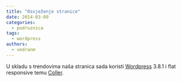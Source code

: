 ```yaml
---
title: "Osvježenje stranice"
date: 2014-03-09
categories: 
  - podruznica
tags: 
  - wordpress
authors: 
  - vedranm
---
```


U skladu s trendovima naša stranica sada koristi [Wordpress](https://hr.wordpress.org/) 3.8.1 i flat responsive temu [Coller](https://wordpress.org/themes/coller/).

